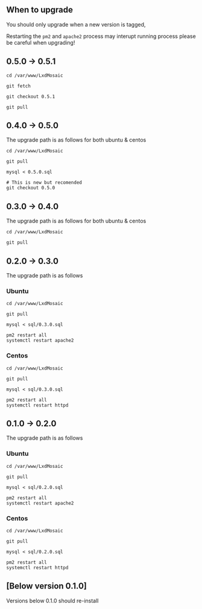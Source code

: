 ## When to upgrade

You should only upgrade when a new version is tagged,

Restarting the `pm2` and `apache2` process may interupt running process please
be careful when upgrading!

## 0.5.0 -> 0.5.1

```
cd /var/www/LxdMosaic

git fetch

git checkout 0.5.1

git pull

```

## 0.4.0 -> 0.5.0

The upgrade path is as follows for both ubuntu & centos

```
cd /var/www/LxdMosaic

git pull

mysql < 0.5.0.sql

# This is new but recomended
git checkout 0.5.0

```


## 0.3.0 -> 0.4.0

The upgrade path is as follows for both ubuntu & centos

```
cd /var/www/LxdMosaic

git pull
```

## 0.2.0 -> 0.3.0

The upgrade path is as follows

### Ubuntu
```
cd /var/www/LxdMosaic

git pull

mysql < sql/0.3.0.sql

pm2 restart all
systemctl restart apache2
```

### Centos
```
cd /var/www/LxdMosaic

git pull

mysql < sql/0.3.0.sql

pm2 restart all
systemctl restart httpd
```

## 0.1.0 -> 0.2.0

The upgrade path is as follows

### Ubuntu
```
cd /var/www/LxdMosaic

git pull

mysql < sql/0.2.0.sql

pm2 restart all
systemctl restart apache2
```

### Centos
```
cd /var/www/LxdMosaic

git pull

mysql < sql/0.2.0.sql

pm2 restart all
systemctl restart httpd
```

## [Below version 0.1.0]

Versions below 0.1.0 should re-install
